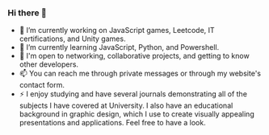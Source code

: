 ### Hi there 👋
- 🔭 I’m currently working on JavaScript games, Leetcode, IT certifications, and Unity games.
- 🌱 I’m currently learning JavaScript, Python, and Powershell.
- 💬 I'm open to networking, collaborative projects, and getting to know other developers. 
- 📫 You can reach me through private messages or through my website's contact form.
- ⚡ I enjoy studying and have several journals demonstrating all of the subjects I have covered at University. I also have an educational background in graphic design, which I use to create visually appealing presentations and applications. Feel free to have a look.
